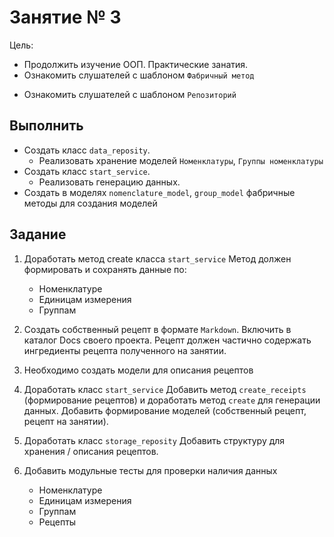 # Занятие № 3
Цель:
- Продолжить изучение ООП. Практические занатия.
- Ознакомить слушателей с шаблоном `Фабричный метод`
* Ознакомить слушателей с шаблоном `Репозиторий`

## Выполнить
* Создать класс `data_reposity`. 
	- Реализовать хранение моделей `Номенклатуры`, `Группы номенклатуры`
* Создать класс `start_service`.
	- Реализовать генерацию данных.
* Создать в моделях `nomenclature_model`, `group_model` фабричные методы для создания моделей

## Задание
1. Доработать метод create класса `start_service` 
Метод должен формировать и сохранять данные по:
   - Номенклатуре
   - Единицам измерения
   - Группам

2. Создать собственный рецепт в формате `Markdown`. 
Включить в каталог Docs своего проекта. Рецепт должен частично содержать 
ингредиенты рецепта полученного на занятии.
3. Необходимо создать модели для описания рецептов
4. Доработать класс `start_service` 
Добавить метод `create_receipts` (формирование рецептов) и доработать метод `create`
для генерации данных. Добавить формирование моделей (собственный рецепт, рецепт на занятии).
5. Доработать класс `storage_reposity` 
Добавить структуру для хранения / описания рецептов.
6. Добавить модульные тесты для проверки наличия данных 
   - Номенклатуре
   - Единицам измерения
   - Группам
   - Рецепты
